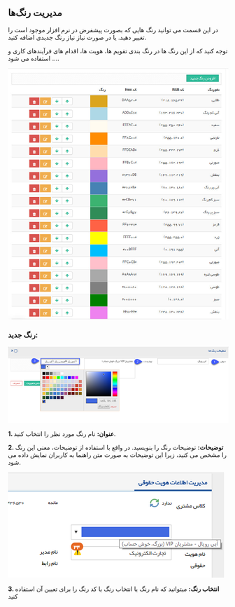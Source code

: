 ﻿## مدیریت رنگ‌ها 



در این قسمت می توانید رنگ هایی که بصورت پیشفرض در نرم افزار موجود است را تغییر دهید. یا در صورت نیاز نیاز رنگ جدیدی اضافه کنید.


توجه کنید که از این رنگ ها در رنگ بندی تقویم ها، هویت ها، اقدام های فرآیندهای کاری و ... استفاده می شود.

![](Colormanagement1.jpg)

### رنگ جدید:
 
![](Colormanagement2.png)

**1. عنوان:** نام رنگ مورد نظر را انتخاب کنید.

**2. توضیحات:** توضیحات رنگ را بنویسید. در واقع با استفاده از توضیحات، معنی این رنگ را مشخص می کنید، زیرا این توضیحات به صورت متن راهنما به کاربران نمایش داده می شود.


![](Colormanagement3.png)

**3. انتخاب رنگ:**  میتوانید که نام رنگ یا انتخاب رنگ یا کد رنگ را برای تعیین آن استفاده کنید


